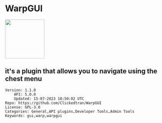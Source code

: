 # WarpGUI
<img src="https://raw.githubusercontent.com/Clickedtran/WarpGUI-PM4/0406c8e7e4e713b4e4fd4e9c7c0d6d16afc25c66/icon.png" width="128" height="128" />

## it's a plugin that allows you to navigate using the chest menu
```properties
Version: 1.1.0
    API: 5.0.0
    Updated: 15-07-2023 10:50:02 UTC
Repo: https://github.com/Clickedtran/WarpGUI
License: GPL-3.0
Categories: General,API plugins,Developer Tools,Admin Tools
Keywords: gui,warp,warpgui
```